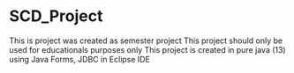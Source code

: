 # SCD_Project
This is project was created as semester project
This project should only be used for educationals purposes only
This project is created in pure java (13) using Java Forms, JDBC in Eclipse IDE
